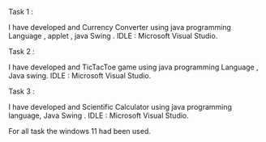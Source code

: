 Task 1 :

I have developed and Currency Converter using java programming Language , applet , java Swing .
IDLE : Microsoft Visual Studio.


Task 2 : 

I have developed and TicTacToe game using java programming Language , Java swing.
IDLE : Microsoft Visual Studio.

Task 3 :

I have developed and Scientific Calculator using java programming language, Java Swing .
IDLE : Microsoft Visual Studio.

For all task the windows 11 had been used.
